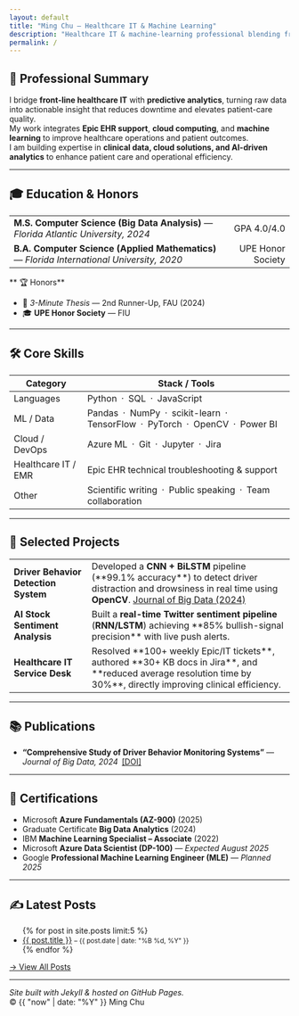 ```yaml
---
layout: default
title: "Ming Chu — Healthcare IT & Machine Learning"
description: "Healthcare IT & machine-learning professional blending frontline support with data-driven innovation to improve patient care."
permalink: /
---
```


## 🧠 Professional Summary

I bridge **front-line healthcare IT** with **predictive analytics**, turning raw data into actionable insight that reduces downtime and elevates patient-care quality.  
My work integrates **Epic EHR support**, **cloud computing**, and **machine learning** to improve healthcare operations and patient outcomes.  
I am building expertise in **clinical data, cloud solutions, and AI-driven analytics** to enhance patient care and operational efficiency.

---

## 🎓 Education & Honors

<table style="width:100%">
  <tr>
    <td><strong>M.S. Computer Science (Big Data Analysis)</strong> — <em>Florida Atlantic University, 2024</em></td>
    <td style="text-align:right;">GPA 4.0/4.0</td>
  </tr>
  <tr>
    <td><strong>B.A. Computer Science (Applied Mathematics)</strong> — <em>Florida International University, 2020</em></td>
    <td style="text-align:right;">UPE Honor Society</td>
  </tr>
</table>

** 🏆 Honors**  
- 🥉 *3-Minute Thesis* — 2nd Runner-Up, FAU (2024)  
- 🎓 **UPE Honor Society** — FIU

---

## 🛠️ Core Skills

| **Category**             | **Stack / Tools**                                   |
|--------------------------|-----------------------------------------------------|
| Languages                | Python · SQL · JavaScript                            |
| ML / Data                | Pandas · NumPy · scikit-learn · TensorFlow · PyTorch · OpenCV · Power BI |
| Cloud / DevOps           | Azure ML · Git · Jupyter · Jira                      |
| Healthcare IT / EMR      | Epic EHR technical troubleshooting & support        |
| Other                    | Scientific writing · Public speaking · Team collaboration |

---

## 💼 Selected Projects

<table style="width:100%">
  <tr>
    <td><strong>Driver Behavior Detection System</strong></td>
    <td>
      Developed a <strong>CNN + BiLSTM</strong> pipeline (**99.1% accuracy**) to detect driver distraction and drowsiness in real time using <strong>OpenCV</strong>.  
      <a href="https://doi.org/10.1186/s40537-024-00890-0" target="_blank">Journal of Big Data (2024)</a>
    </td>
  </tr>
  <tr>
    <td><strong>AI Stock Sentiment Analysis</strong></td>
    <td>
      Built a <strong>real-time Twitter sentiment pipeline</strong> (<strong>RNN/LSTM</strong>) achieving **85% bullish-signal precision** with live push alerts.
    </td>
  </tr>
  <tr>
    <td><strong>Healthcare IT Service Desk</strong></td>
    <td>
      Resolved **100+ weekly Epic/IT tickets**, authored **30+ KB docs in Jira**, and **reduced average resolution time by 30%**, directly improving clinical efficiency.
    </td>
  </tr>
</table>

---

## 📚 Publications

- **“Comprehensive Study of Driver Behavior Monitoring Systems”** — *Journal of Big Data, 2024* [[DOI]](https://doi.org/10.1186/s40537-024-00890-0)

---

## 🧾 Certifications

- Microsoft **Azure Fundamentals (AZ-900)** (2025)  
- Graduate Certificate **Big Data Analytics** (2024)  
- IBM **Machine Learning Specialist – Associate** (2022)  
- Microsoft **Azure Data Scientist (DP-100)** — *Expected August 2025*  
- Google **Professional Machine Learning Engineer (MLE)** — *Planned 2025*

---

## ✍️ Latest Posts

<ul>
  {% for post in site.posts limit:5 %}
    <li><a href="{{ post.url }}">{{ post.title }}</a> <small>– {{ post.date | date: "%B %d, %Y" }}</small></li>
  {% endfor %}
</ul>

[→ View All Posts](/blog)

---

*Site built with Jekyll & hosted on GitHub Pages.*  
© {{ "now" | date: "%Y" }} Ming Chu
